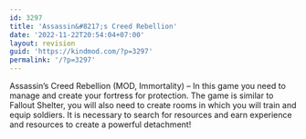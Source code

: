 ```yaml
---
id: 3297
title: 'Assassin&#8217;s Creed Rebellion'
date: '2022-11-22T20:54:04+07:00'
layout: revision
guid: 'https://kindmod.com/?p=3297'
permalink: '/?p=3297'
---
```


Assassin’s Creed Rebellion (MOD, Immortality) – In this game you need to manage and create your fortress for protection. The game is similar to Fallout Shelter, you will also need to create rooms in which you will train and equip soldiers. It is necessary to search for resources and earn experience and resources to create a powerful detachment!